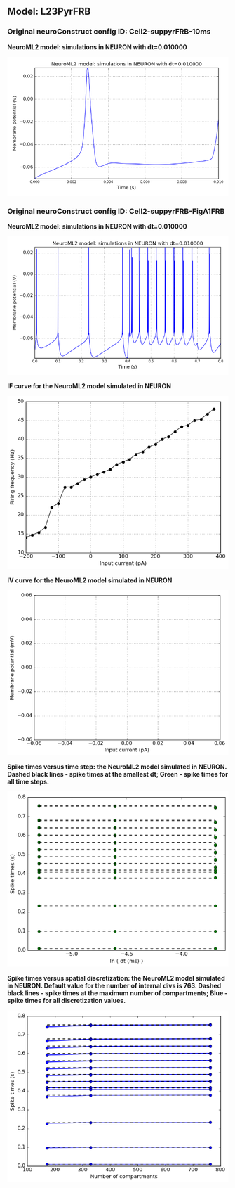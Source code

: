  
         
## Model: L23PyrFRB

### Original neuroConstruct config ID: Cell2-suppyrFRB-10ms

**NeuroML2 model: simulations in NEURON with dt=0.010000**

![Simulation](NML2_Cell2-suppyrFRB-10ms.png)

### Original neuroConstruct config ID: Cell2-suppyrFRB-FigA1FRB

**NeuroML2 model: simulations in NEURON with dt=0.010000**

![Simulation](NML2_Cell2-suppyrFRB-FigA1FRB.png)

**IF curve for the NeuroML2 model simulated in NEURON**

![Simulation](IF_L23PyrFRB.png)

**IV curve for the NeuroML2 model simulated in NEURON**

![Simulation](IV_L23PyrFRB.png)

**Spike times versus time step: the NeuroML2 model simulated in NEURON.
Dashed black lines - spike times at the smallest dt; Green - spike times for all time steps.**

![Simulation](Dt_L23PyrFRB.png)

**Spike times versus spatial discretization: the NeuroML2 model simulated in NEURON.
Default value for the number of internal divs is 763.
Dashed black lines - spike times at the maximum number of compartments; Blue - spike times for all discretization values.**

![Simulation](Dx_L23PyrFRB.png)